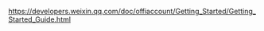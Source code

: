 







https://developers.weixin.qq.com/doc/offiaccount/Getting_Started/Getting_Started_Guide.html



